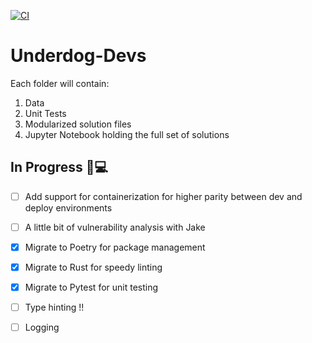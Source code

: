 [![CI](https://github.com/christopherkeim/Underdog-Devs/actions/workflows/cicd.yaml/badge.svg)](https://github.com/christopherkeim/Underdog-Devs/actions/workflows/cicd.yaml)

# Underdog-Devs

Each folder will contain:
1. Data
2. Unit Tests
3. Modularized solution files
4. Jupyter Notebook holding the full set of solutions

## In Progress 🔧💻

- [ ] Add support for containerization for higher parity between dev and deploy environments

- [ ] A little bit of vulnerability analysis with Jake

- [x] Migrate to Poetry for package management

- [x] Migrate to Rust for speedy linting

- [x] Migrate to Pytest for unit testing

- [ ] Type hinting !!
- [ ] Logging
